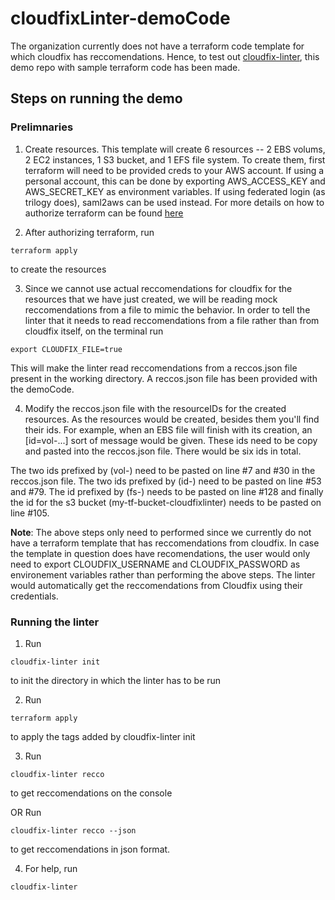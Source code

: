 # cloudfixLinter-demoCode

The organization currently does not have a terraform code template for which cloudfix has reccomendations. Hence, to test out [cloudfix-linter](https://github.com/trilogy-group/cloudfix-linter), this demo repo with sample terraform code has been made.

## Steps on running the demo

### Prelimnaries

1. Create resources. This template will create 6 resources -- 2 EBS volums, 2 EC2 instances, 1 S3 bucket, and 1 EFS file system.
To create them, first terraform will need to be provided creds to your AWS account. If using a personal account, this can be done by exporting AWS_ACCESS_KEY and AWS_SECRET_KEY as environment variables. If using federated login (as trilogy does), saml2aws can be used instead. For more details on how to authorize terraform can be found [here](https://registry.terraform.io/providers/hashicorp/aws/latest/docs)

2. After authorizing terraform, run

```
terraform apply
```

to create the resources

3. Since we cannot use actual reccomendations for cloudfix for the resources that we have just created, we will be reading mock reccomendations from a file to mimic the behavior. In order to tell the linter that it needs to read reccomendations from a file rather than from cloudfix itself, on the terminal run

```
export CLOUDFIX_FILE=true
```

This will make the linter read reccomendations from a reccos.json file present in the working directory. A reccos.json file has been provided with the demoCode.

4. Modify the reccos.json file with the resourceIDs for the created resources. As the resources would be created, besides them you'll find their ids. For example, when an EBS file will finish with its creation, an [id=vol-...] sort of message would be given. These ids need to be copy and pasted into the reccos.json file. There would be six ids in total.

The two ids prefixed by (vol-) need to be pasted on line #7 and #30 in the reccos.json file. The two ids prefixed by (id-) need to be pasted on line #53 and #79. The id prefixed by (fs-) needs to be pasted on line #128 and finally the id for the s3 bucket (my-tf-bucket-cloudfixlinter) needs to be pasted on line #105.

**Note**: The above steps only need to performed since we currently do not have a terraform template that has reccomendations from cloudfix. In case the template in question does have recomendations, the user would only need to export CLOUDFIX_USERNAME and CLOUDFIX_PASSWORD as environement variables rather than performing the above steps. The linter would automatically get the reccomendations from Cloudfix using their credentials.


### Running the linter

1. Run 

```
cloudfix-linter init

```

to init the directory in which the linter has to be run

2. Run

```
terraform apply
```

to apply the tags added by cloudfix-linter init


3. Run

```
cloudfix-linter recco
```

to get reccomendations on the console

OR Run

```
cloudfix-linter recco --json
```

to get reccomendations in json format. 

4. For help, run

```
cloudfix-linter
```


 




